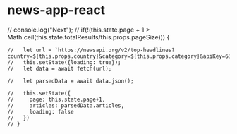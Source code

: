 # news-app-react

//   console.log("Next");
    // if(!(this.state.page + 1 > Math.ceil(this.state.totalResults/this.props.pageSize))) {

    //   let url = `https://newsapi.org/v2/top-headlines?country=${this.props.country}&category=${this.props.category}&apiKey=6389d6af32b0408c8c65427f0470f1cb&page=${this.state.page+1}&pageSize=${this.props.pageSize}`
    //   this.setState({loading: true});
    //   let data = await fetch(url);
      
    //   let parsedData = await data.json();   

    //   this.setState({
    //     page: this.state.page+1,
    //     articles: parsedData.articles,
    //     loading: false
    //   })
    // }